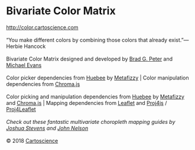 # Bivariate Color Matrix

http://color.cartoscience.com
<br><br>
“You make different colors by combining those colors that already exist.”—Herbie Hancock
<br><br>
Bivariate Color Matrix designed and developed by <a target="_blank" rel="noopener noreferrer" href="http://bradpeter.com/">Brad G. Peter</a> and <a target="_blank" rel="noopener noreferrer" href="https://www.linkedin.com/in/michael-evans-81172257/">Michael Evans</a>
<br><br>
Color picker dependencies from <a target="_blank" rel="noopener noreferrer" href="http://huebee.buzz/">Huebee</a> by <a target="_blank" rel="noopener noreferrer" href="https://metafizzy.co/">Metafizzy</a> | Color manipulation dependencies from <a target="_blank" rel="noopener noreferrer" href="https://gka.github.io/chroma.js/">Chroma.js</a>
<br><br>
Color picking and manipulation dependencies from <a href="http://huebee.buzz/" target="_blank" rel="noopener noreferrer">Huebee</a> by <a href="https://metafizzy.co/" target="_blank" rel="noopener noreferrer">Metafizzy</a> and <a href="https://gka.github.io/chroma.js/" target="_blank" rel="noopener noreferrer">Chroma.js</a> | Mapping dependencies from <a href="https://leafletjs.com/" target="_blank" rel="noopener noreferrer">Leaflet</a> and <a href="http://proj4js.org/" target="_blank" rel="noopener noreferrer">Proj4js</a> / <a href="https://kartena.github.io/Proj4Leaflet/" target="_blank" rel="noopener noreferrer">Proj4Leaflet</a>
<br><br>
<i>Check out these fantastic multivariate choropleth mapping guides by <a target="_blank" rel="noopener noreferrer" href="http://www.joshuastevens.net/cartography/make-a-bivariate-choropleth-map/">Joshua Stevens</a> and <a target="_blank" rel="noopener noreferrer" href="https://adventuresinmapping.com/2018/10/31/cmyk-vice/">John Nelson</a></i>
<br><br>
&copy; 2018 <a target="_blank" rel="noopener noreferrer" href="https://cartoscience.com">Cartoscience</a>
